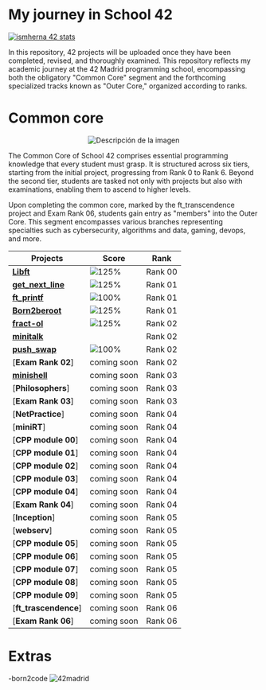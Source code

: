 # My journey in School 42
[![ismherna 42 stats](https://badge.mediaplus.ma/Darkblue/ismherna?1337Badge=off&UM6P=off)](https://github.com/oakoudad/badge42)


In this repository, 42 projects will be uploaded once they have been completed, revised, and thoroughly examined. This repository reflects my academic journey at the 42 Madrid programming school, encompassing both the obligatory "Common Core" segment and the forthcoming specialized tracks known as "Outer Core," organized according to ranks.

# Common core
<p align="center">
  <img src="https://github.com/ismaelucky342/Born2code/assets/153450550/ddbe9c21-b3bf-4733-8af8-2cfe845e8cf3)https://github.com/ismaelucky342/Born2code/assets/153450550/ddbe9c21-b3bf-4733-8af8-2cfe845e8cf3" alt="Descripción de la imagen">
</p>

The Common Core of School 42 comprises essential programming knowledge that every student must grasp. It is structured across six tiers, starting from the initial project, progressing from Rank 0 to Rank 6. Beyond the second tier, students are tasked not only with projects but also with examinations, enabling them to ascend to higher levels.

Upon completing the common core, marked by the ft_transcendence project and Exam Rank 06, students gain entry as "members" into the Outer Core. This segment encompasses various branches representing specialties such as cybersecurity, algorithms and data, gaming, devops, and more.


| Projects | Score | Rank |
|--------|--------|---------------|
| [**Libft**](https://github.com/ismaelucky342/Libft) | ![125%](https://progress-bar.dev/125) | Rank 00 |
| [**get_next_line**](https://github.com/ismaelucky342/get_next_line) | ![125%](https://progress-bar.dev/125) | Rank 01 |
| [**ft_printf**](https://github.com/ismaelucky342/ft_printf) | ![100%](https://progress-bar.dev/100) | Rank 01 |
| [**Born2beroot**](https://github.com/ismaelucky342/ft_printf) | ![125%](https://progress-bar.dev/125) | Rank 01 |
| [**fract-ol**](https://github.com/ismaelucky342/fract-ol) |  ![125%](https://progress-bar.dev/125) | Rank 02 |
| [**minitalk**](https://github.com/ismaelucky342/minitalk/tree/main) |  | Rank 02 |
| [**push_swap**](https://github.com/ismaelucky342/push_swap) | ![100%](https://progress-bar.dev/100) | Rank 02 |
| [**Exam Rank 02**] | coming soon | Rank 02 |
| [**minishell**](https://github.com/ismaelucky342/MiniShell) | coming soon | Rank 03 |
| [**Philosophers**] | coming soon | Rank 03 |
| [**Exam Rank 03**] | coming soon | Rank 03 |
| [**NetPractice**] | coming soon | Rank 04 |
| [**miniRT**] | coming soon | Rank 04 |
| [**CPP module 00**] | coming soon | Rank 04 |
| [**CPP module 01**] | coming soon | Rank 04 |
| [**CPP module 02**] | coming soon | Rank 04 |
| [**CPP module 03**] | coming soon | Rank 04 |
| [**CPP module 04**] | coming soon | Rank 04 | 
| [**Exam Rank 04**] | coming soon | Rank 04 |
| [**Inception**] | coming soon | Rank 05 |
| [**webserv**] | coming soon | Rank 05 |
| [**CPP module 05**] | coming soon | Rank 05 |
| [**CPP module 06**] | coming soon | Rank 05 |
| [**CPP module 07**] | coming soon | Rank 05 |
| [**CPP module 08**] | coming soon | Rank 05 |
| [**CPP module 09**] | coming soon | Rank 05 |  
| [**ft_trascendence**] | coming soon | Rank 06 |
| [**Exam Rank 06**] | coming soon | Rank 06 |


# Extras 

-born2code
![42madrid](https://github.com/ismaelucky342/Born2code/assets/153450550/3a377f34-9156-4eff-b04b-71c4b128523e)

